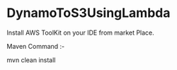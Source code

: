 # DynamoToS3UsingLambda

Install AWS ToolKit on your IDE from market Place.

Maven Command :-

mvn clean install

